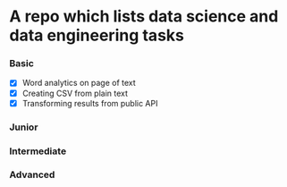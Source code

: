 # A repo which lists data science and data engineering tasks

### Basic
- [x] Word analytics on page of text
- [x] Creating CSV from plain text
- [x] Transforming results from public API

### Junior

### Intermediate

### Advanced
